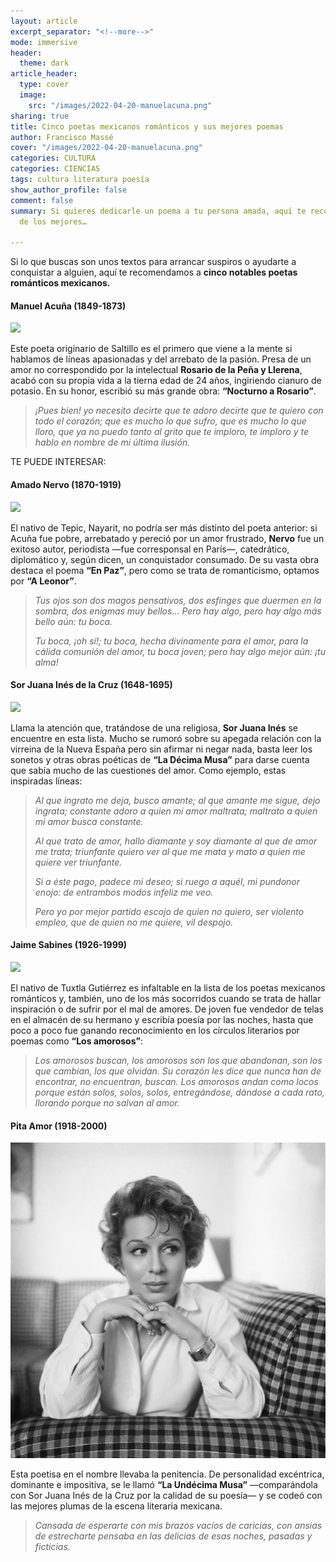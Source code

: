 ```yaml
---
layout: article
excerpt_separator: "<!--more-->"
mode: immersive
header:
  theme: dark
article_header:
  type: cover
  image:
    src: "/images/2022-04-20-manuelacuna.png"
sharing: true
title: Cinco poetas mexicanos románticos y sus mejores poemas
author: Francisco Massé
cover: "/images/2022-04-20-manuelacuna.png"
categories: CULTURA
categories: CIENCIAS
tags: cultura literatura poesía
show_author_profile: false
comment: false
summary: Si quieres dedicarle un poema a tu persona amada, aquí te recomendamos cinco
  de los mejores…

---
```


Si lo que buscas son unos textos para arrancar suspiros o ayudarte a conquistar a alguien, aquí te recomendamos a **cinco notables poetas románticos mexicanos.**

#### Manuel Acuña (1849-1873)

![](https://upload.wikimedia.org/wikipedia/commons/thumb/e/e3/Manuel_Acu%C3%B1a.jpg/676px-Manuel_Acu%C3%B1a.jpg)

Este poeta originario de Saltillo es el primero que viene a la mente si hablamos de líneas apasionadas y del arrebato de la pasión. Presa de un amor no correspondido por la intelectual **Rosario de la Peña y Llerena**, acabó con su propia vida a la tierna edad de 24 años, ingiriendo cianuro de potasio. En su honor, escribió su más grande obra: **“Nocturno a Rosario”**.

> _¡Pues bien! yo necesito
> decirte que te adoro
> decirte que te quiero
> con todo el corazón;
> que es mucho lo que sufro,
> que es mucho lo que lloro,
> que ya no puedo tanto
> al grito que te imploro,
> te imploro y te hablo en nombre
> de mi última ilusión._

TE PUEDE INTERESAR:

#### Amado Nervo (1870-1919)

![](https://cdn.zendalibros.com/wp-content/uploads/2018/03/poemas-de-amado-nervo.jpg)

El nativo de Tepic, Nayarit, no podría ser más distinto del poeta anterior: si Acuña fue pobre, arrebatado y pereció por un amor frustrado, **Nervo** fue un exitoso autor, periodista —fue corresponsal en París—, catedrático, diplomático y, según dicen, un conquistador consumado. De su vasta obra destaca el poema **“En Paz”**, pero como se trata de romanticismo, optamos por **“A Leonor”**.

> _Tus ojos son dos magos pensativos,
> dos esfinges que duermen en la sombra,
> dos enigmas muy bellos… Pero hay algo,
> pero hay algo más bello aún: tu boca._
>
> _Tu boca, ¡oh sí!; tu boca, hecha divinamente
> para el amor, para la cálida
> comunión del amor, tu boca joven;
> pero hay algo mejor aún: ¡tu alma!_

#### Sor Juana Inés de la Cruz (1648-1695)

![](https://upload.wikimedia.org/wikipedia/commons/5/5a/Sor_Juana_by_Miguel_Cabrera_%28cropped%29.jpg)

Llama la atención que, tratándose de una religiosa, **Sor Juana Inés** se encuentre en esta lista. Mucho se rumoró sobre su apegada relación con la virreina de la Nueva España pero sin afirmar ni negar nada, basta leer los sonetos y otras obras poéticas de **“La Décima Musa”** para darse cuenta que sabía mucho de las cuestiones del amor. Como ejemplo, estas inspiradas líneas:

> _Al que ingrato me deja, busco amante;
> al que amante me sigue, dejo ingrata;
> constante adoro a quien mi amor maltrata;
> maltrato a quien mi amor busca constante._
>
> _Al que trato de amor, hallo diamante
> y soy diamante al que de amor me trata;
> triunfante quiero ver al que me mata
> y mato a quien me quiere ver triunfante._
>
> _Si a éste pago, padece mi deseo;
> si ruego a aquél, mi pundonor enojo:
> de entrambos modos infeliz me veo._
>
> _Pero yo por mejor partido escojo
> de quien no quiero, ser violento empleo,
> que de quien no me quiere, vil despojo._

#### Jaime Sabines (1926-1999)

![](https://cdn.zendalibros.com/wp-content/uploads/2018/10/yo-no-lo-se-d-e-cierto-jaime-sabines.jpg)

El nativo de Tuxtla Gutiérrez es infaltable en la lista de los poetas mexicanos románticos y, también, uno de los más socorridos cuando se trata de hallar inspiración o de sufrir por el mal de amores. De joven fue vendedor de telas en el almacén de su hermano y escribía poesía por las noches, hasta que poco a poco fue ganando reconocimiento en los círculos literarios por poemas como **“Los amorosos”**:

> _Los amorosos buscan,
> los amorosos son los que abandonan,
> son los que cambian, los que olvidan.
> Su corazón les dice que nunca han de encontrar,
> no encuentran, buscan.
> Los amorosos andan como locos
> porque están solos, solos, solos,
> entregándose, dándose a cada rato,
> llorando porque no salvan al amor._

#### Pita Amor (1918-2000)

![](/images/2022-04-20-pita.jpeg)

Esta poetisa en el nombre llevaba la penitencia. De personalidad excéntrica, dominante e impositiva, se le llamó **“La Undécima Musa”** —comparándola con Sor Juana Inés de la Cruz por la calidad de su poesía— y se codeó con las mejores plumas de la escena literaria mexicana.

> _Cansada de esperarte
> con mis brazos vacíos de caricias,
> con ansias de estrecharte
> pensaba en las delicias
> de esas noches, pasadas y ficticias._
